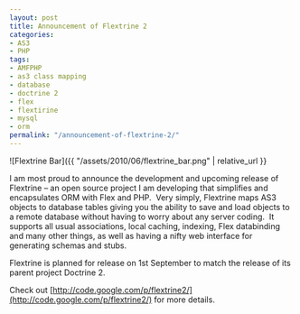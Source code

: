 ```yaml
---
layout: post
title: Announcement of Flextrine 2
categories:
- AS3
- PHP
tags:
- AMFPHP
- as3 class mapping
- database
- doctrine 2
- flex
- flextirine
- mysql
- orm
permalink: "/announcement-of-flextrine-2/"
---
```


![Flextrine Bar]({{ "/assets/2010/06/flextrine_bar.png" | relative_url }}

I am most proud to announce the development and upcoming release of Flextrine – an open source project I am developing that simplifies and encapsulates ORM with Flex and PHP.  Very simply, Flextrine maps AS3 objects to database tables giving you the ability to save and load objects to a remote database without having to worry about any server coding.  It supports all usual associations, local caching, indexing, Flex databinding and many other things, as well as having a nifty web interface for generating schemas and stubs.

Flextrine is planned for release on 1st September to match the release of its parent project Doctrine 2.

Check out [http://code.google.com/p/flextrine2/](http://code.google.com/p/flextrine2/) for more details.
